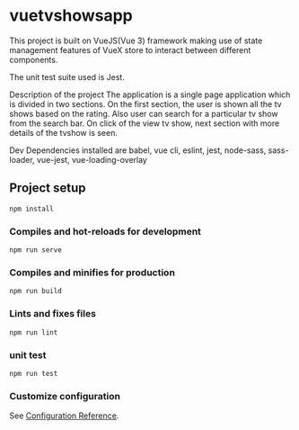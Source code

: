 # vuetvshowsapp
This project is built on VueJS(Vue 3) framework making use of state management features of VueX store to interact between different components.

The unit test suite used is Jest.

Description of the project
The application is a single page application which is divided in two sections. On the first section, the user is shown all the tv shows based on the rating. Also user can search for a particular tv show from the search bar. 
On click of the view tv show, next section with more details of the tvshow is seen.

Dev Dependencies installed are 
babel, vue cli, eslint, jest, node-sass, sass-loader, vue-jest, vue-loading-overlay

## Project setup
```
npm install
```

### Compiles and hot-reloads for development
```
npm run serve
```

### Compiles and minifies for production
```
npm run build
```

### Lints and fixes files
```
npm run lint
```

### unit test
```
npm run test
```

### Customize configuration
See [Configuration Reference](https://cli.vuejs.org/config/).

